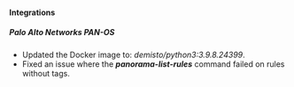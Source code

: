 
#### Integrations
##### Palo Alto Networks PAN-OS
- Updated the Docker image to: *demisto/python3:3.9.8.24399*.
- Fixed an issue where the ***panorama-list-rules*** command failed on rules without tags.
